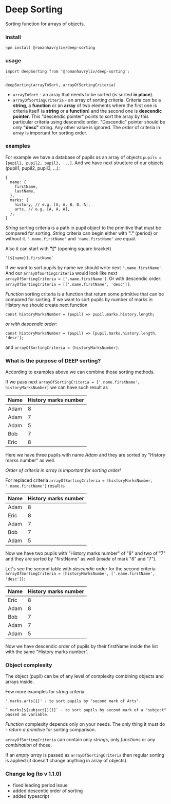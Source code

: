 # Deep Sorting

Sorting function for arrays of objects.

### install

```
npm install @romanhavryliv/deep-sorting
```

### usage

```
import deepSorting from '@romanhavryliv/deep-sorting';
...

deepSorting(arrayToSort, arrayOfSortingCriteria)
```

- `arrayToSort` - an array that needs to be sorted (is sorted **in place**).
- `arrayOfSortingCriteria` - an array of sorting criteria. Criteria can be a **string**, a **function** or an **array** of two elements where the first one is criteria itself (a **string** or a **function**) and the second one is **descendic pointer**. This "descendic pointer" points to sort the array by this particular criteria using descendic order. "Descendic" pointer should be only **"desc"** string. Any other value is ignored.
  The _order_ of criteria in array is important for sorting order.

### examples

For example we have a database of pupils as an array of objects `pupils = [pupil1, pupil2, pupil3, ...]`.
And we have next structure of our objects (pupil1, pupil2, pupil3, ...):

```
{
  name: {
    firstName,
    lastName,
  },
  marks: {
    history, // e.g. [A, A, B, D, A],
    arts, // e.g. [A, A, A],
  },
}
```

_String_ sorting criteria is a path in pupil object to the primitive that must be compared for sorting. _String_ criteria can begin either with **"."** (period) or without it. `'.name.firstName'` and `'name.firstName'` are equal.

Also it can start with **"["** (opening square bracket)

```
`[${name}].firstName`
```

If we want to sort pupils by name we should write next `'.name.firstName'`.
And our `arrayOfSortingCriteria` would look like next `arrayOfSortingCriteria = ['.name.firstName']`.
Or with descendic order: `arrayOfSortingCriteria = [['.name.firstName', 'desc']]`.

_Function_ sorting criteria is a function that return some primitive that can be compared for sorting.
If we want to sort pupils by number of marks in History we should create next function

```
const historyMarksNumber = (pupil) => pupil.marks.history.length;
```

_or with descendic order:_

```
const historyMarksNumber = (pupil) => [pupil.marks.history.length, 'desc'];
```

and `arrayOfSortingCriteria = [historyMarksNumber]`.

### What is the purpose of **DEEP** sorting?

According to examples above we can combine those sorting methods.

If we pass next `arrayOfSortingCriteria = ['.name.firstName', historyMarksNumber]` we can have such result as

| Name | History marks number |
| ---- | -------------------- |
| Adam | 8                    |
| Adam | 7                    |
| Adam | 5                    |
| Bob  | 7                    |
| Eric | 8                    |

Here we have three pupils with name _Adam_ and they are sorted by "History marks number" as well.

_Order of criteria in array is important for sorting order!_

For replaced criteria `arrayOfSortingCriteria = [historyMarksNumber, '.name.firstName']` result is

| Name | History marks number |
| ---- | -------------------- |
| Adam | 8                    |
| Eric | 8                    |
| Adam | 7                    |
| Bob  | 7                    |
| Adam | 5                    |

Now we have two pupils with "History marks number" of "8" and two of "7" and they are sorted by "firstName" as well (_inside_ of mark "8" and "7").

Let's see the second table with _descendic_ order for the second criteria `arrayOfSortingCriteria = [historyMarksNumber, ['.name.firstName', 'desc']]`:

| Name | History marks number |
| ---- | -------------------- |
| Eric | 8                    |
| Adam | 8                    |
| Bob  | 7                    |
| Adam | 7                    |
| Adam | 5                    |

Now we have descendic order of pupils by their firstName inside the list with the same "History marks number".

### Object complexity

The object (pupil) can be of any level of complexity combining objects and arrays inside.

Few more examples for _string_ criteria:

```
'.marks.arts[1]' - to sort pupils by "second mark of Arts".

`.marks[${subject}][1]` - to sort pupils by second mark of a "subject" passed as variable.
```

_Function_ complexity depends only on your needs.
The only thing it must do - _return a primitive_ for sorting comparison.

`arrayOfSortingCriteria` can contain only _strings_, only _functions_ or any _combination_ of those.

If an _empty array_ is passed as `arrayOfSortingCriteria` then regular sorting is applied (it doesn't change anything in array of objects).

### Change log (to v 1.1.0)

- fixed leading period issue
- added descentic order of sorting
- added typescript
